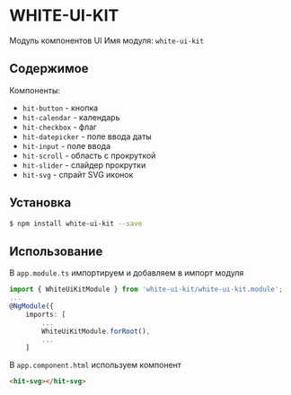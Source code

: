 # WHITE-UI-KIT

Модуль компонентов UI
Имя модуля: `white-ui-kit`

## Содержимое

Компоненты:
  - `hit-button` - кнопка
  - `hit-calendar` - календарь
  - `hit-checkbox` - флаг
  - `hit-datepicker` - поле ввода даты
  - `hit-input` - поле ввода
  - `hit-scroll` - область с прокруткой
  - `hit-slider` - слайдер прокрутки
  - `hit-svg` - спрайт SVG иконок

## Установка

```sh
$ npm install white-ui-kit --save
```

## Использование

В `app.module.ts` импортируем и добавляем в импорт модуля
```ts
import { WhiteUiKitModule } from 'white-ui-kit/white-ui-kit.module';
...
@NgModule({
    imports: [
        ...
        WhiteUiKitModule.forRoot(),
        ...
    ]
```
В `app.component.html` используем компонент
```html
<hit-svg></hit-svg>
```
